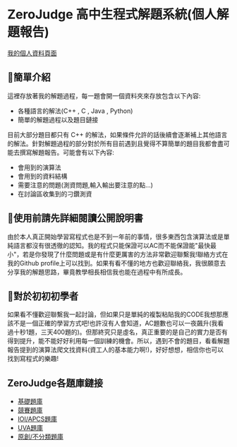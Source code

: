 # ZeroJudge 高中生程式解題系統(個人解題報告)
[我的個人資料頁面](https://zerojudge.tw/UserStatistic?id=119723)
## 🍔簡單介紹
這裡存放著我的解題過程，每一題會開一個資料夾來存放包含以下內容:
- 各種語言的解法(C++ , C , Java , Python)
- 簡單的解題過程以及題目鏈接

目前大部分題目都只有 C++ 的解法，如果條件允許的話後續會逐漸補上其他語言的解法。針對解題過程的部分對於所有目前遇到且覺得不算簡單的題目我都會盡可能去撰寫解題報告。可能會有以下內容:
- 會用到的演算法
- 會用到的資料結構
- 需要注意的問題(測資問題,輸入輸出要注意的點...)
- 在討論區收集到的刁鑽測資

## 🍩使用前請先詳細閱讀公開說明書
由於本人真正開始學習寫程式也是不到一年前的事情，很多東西包含演算法或是單純語言都沒有很透徹的認知。我的程式只能保證可以AC而不能保證能"最快最小"，若是你發現了什麼問題或是有什麼更厲害的方法非常歡迎聯繫我!聯絡方式在我的Github profile上可以找到。如果有看不懂的地方也歡迎聯絡我，我很願意去分享我的解題思路，畢竟教學相長相信我也能在過程中有所成長。

## 🍖對於初初初學者
如果看不懂歡迎聯繫我一起討論，但如果只是單純的複製粘貼我的CODE我想那應該不是一個正確的學習方式吧!也許沒有人會知道，AC題數也可以一夜飆升(我看過十秒1題，三天400題的)。但那終究只是虛名，真正重要的是自己的實力是否有得到提升，能不能好好利用每一個訓練的機會。所以，遇到不會的題目，看看解題報告提到的演算法爬文找資料(資工人的基本能力啊!)，好好想想，相信你也可以找到寫程式的樂趣!

## ZeroJudge各題庫鏈接
- [基礎題庫](https://zerojudge.tw/Problems?tabid=BASIC#tab00)
- [競賽題庫](https://zerojudge.tw/Problems?tabid=CONTEST#tab01)
- [IOI/APCS題庫](https://zerojudge.tw/Problems?tabid=TOI#tab02)
- [UVA題庫](https://zerojudge.tw/Problems?tabid=UVA#tab03)
- [原創/不分類題庫](https://zerojudge.tw/Problems?tabid=ORIGINAL#tab04)
